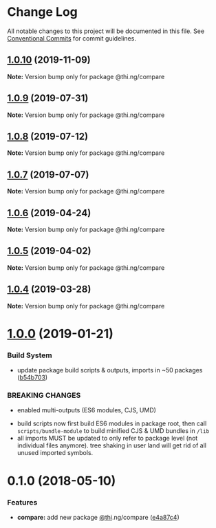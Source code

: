 # Change Log

All notable changes to this project will be documented in this file.
See [Conventional Commits](https://conventionalcommits.org) for commit guidelines.

## [1.0.10](https://github.com/thi-ng/umbrella/compare/@thi.ng/compare@1.0.9...@thi.ng/compare@1.0.10) (2019-11-09)

**Note:** Version bump only for package @thi.ng/compare





## [1.0.9](https://github.com/thi-ng/umbrella/compare/@thi.ng/compare@1.0.8...@thi.ng/compare@1.0.9) (2019-07-31)

**Note:** Version bump only for package @thi.ng/compare





## [1.0.8](https://github.com/thi-ng/umbrella/compare/@thi.ng/compare@1.0.7...@thi.ng/compare@1.0.8) (2019-07-12)

**Note:** Version bump only for package @thi.ng/compare





## [1.0.7](https://github.com/thi-ng/umbrella/compare/@thi.ng/compare@1.0.6...@thi.ng/compare@1.0.7) (2019-07-07)

**Note:** Version bump only for package @thi.ng/compare





## [1.0.6](https://github.com/thi-ng/umbrella/compare/@thi.ng/compare@1.0.5...@thi.ng/compare@1.0.6) (2019-04-24)

**Note:** Version bump only for package @thi.ng/compare





## [1.0.5](https://github.com/thi-ng/umbrella/compare/@thi.ng/compare@1.0.4...@thi.ng/compare@1.0.5) (2019-04-02)

**Note:** Version bump only for package @thi.ng/compare





## [1.0.4](https://github.com/thi-ng/umbrella/compare/@thi.ng/compare@1.0.3...@thi.ng/compare@1.0.4) (2019-03-28)

**Note:** Version bump only for package @thi.ng/compare







# [1.0.0](https://github.com/thi-ng/umbrella/compare/@thi.ng/compare@0.1.12...@thi.ng/compare@1.0.0) (2019-01-21)


### Build System

* update package build scripts & outputs, imports in ~50 packages ([b54b703](https://github.com/thi-ng/umbrella/commit/b54b703))


### BREAKING CHANGES

* enabled multi-outputs (ES6 modules, CJS, UMD)

- build scripts now first build ES6 modules in package root, then call
  `scripts/bundle-module` to build minified CJS & UMD bundles in `/lib`
- all imports MUST be updated to only refer to package level
  (not individual files anymore). tree shaking in user land will get rid of
  all unused imported symbols.


<a name="0.1.0"></a>
# 0.1.0 (2018-05-10)


### Features

* **compare:** add new package [@thi](https://github.com/thi).ng/compare ([e4a87c4](https://github.com/thi-ng/umbrella/commit/e4a87c4))
